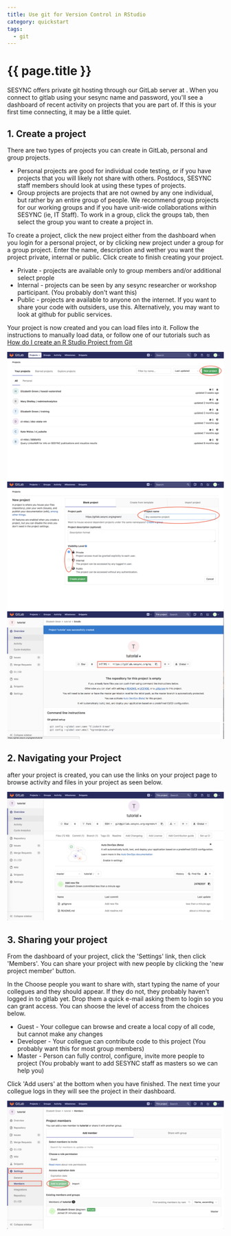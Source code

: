 ```yaml
---
title: Use git for Version Control in RStudio
category: quickstart
tags: 
  - git
---
```


# {{ page.title }}

SESYNC offers private git hosting through our GitLab server at [](https://gitlab.sesync.org). When you connect to gitlab using your sesync name and password, you'll see a dashboard of recent activity on projects that you are part of. If this is your first time connecting, it may be a little quiet.

## 1. Create a project
There are two types of projects you can create in GitLab, personal and group projects.

* Personal projects are good for individual code testing, or if you have projects that you will likely not share with others. Postdocs, SESYNC staff members should look at using these types of projects.
* Group projects are projects that are not owned by any one individual, but rather by an entire group of people. We recommend group projects for our working groups and if you have unit-wide collaborations within SESYNC (ie, IT Staff). To work in a group, click the groups tab, then select the group you want to create a project in.

To create a project, click the new project either from the dashboard when you login for a personal project, or by clicking new project under a group for a group project. Enter the name, description and wether you want the project private, internal or public. Click create to finish creating your project.

* Private - projects are available only to group members and/or additional select prople
* Internal - projects can be seen by any sesync researcher or workshop participant. (You probably don't want this)
* Public - projects are available to anyone on the internet. If you want to share your code with outsiders, use this. Alternatively, you may want to look at github for public services.

Your project is now created and you can load files into it. Follow the instructions to manually load data, or follow one of our tutorials such as [How do I create an R Studio Project from Git](http://cyberhelp.sesync.org/faq/create-rstudio-from-git.html)

![](/assets/images/new-project.png)
![](/assets/images/setting_up.png)
![](/assets/images/empty_git_repository.png)

## 2. Navigating your Project
after your project is created, you can use the links on your project page to browse activity and files in your project as seen below.

![](/assets/images/git_repository.png)

## 3. Sharing your project
From the dashboard of your project, click the 'Settings' link, then click 'Members'. You can share your project with new people by clicking the 'new project member' button.

In the Choose people you want to share with, start typing the name of your collegues and they should appear. If they do not, they probably haven't logged in to gitlab yet. Drop them a quick e-mail asking them to login so you can grant access. You can shoose the level of access from the choices below.

* Guest - Your collegue can browse and create a local copy of all code, but cannot make any changes
* Developer - Your collegue can contribute code to this project (You probably want this for most group members)
* Master - Person can fully control, configure, invite more people to project (You probably want to add SESYNC staff as masters so we can help you)

Click 'Add users' at the bottom when you have finished. The next time your collegue logs in they will see the project in their dashboard.

![](/assets/images/adding_people_git.png)
